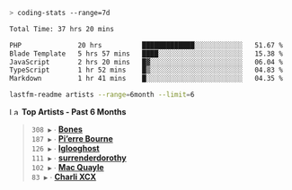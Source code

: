 ```zsh
> coding-stats --range=7d
```

<!--START_SECTION:waka-->

```txt
Total Time: 37 hrs 20 mins

PHP              20 hrs          █████████████░░░░░░░░░░░░   51.67 %
Blade Template   5 hrs 57 mins   ████░░░░░░░░░░░░░░░░░░░░░   15.38 %
JavaScript       2 hrs 20 mins   █▓░░░░░░░░░░░░░░░░░░░░░░░   06.04 %
TypeScript       1 hr 52 mins    █▒░░░░░░░░░░░░░░░░░░░░░░░   04.83 %
Markdown         1 hr 41 mins    █░░░░░░░░░░░░░░░░░░░░░░░░   04.35 %
```

<!--END_SECTION:waka-->

```zsh
lastfm-readme artists --range=6month --limit=6
```

<!--START_LASTFM_ARTISTS:{"period": "6month", "rows": 6}-->
<a href="https://last.fm" target="_blank"><img src="https://user-images.githubusercontent.com/17434202/215290617-e793598d-d7c9-428f-9975-156db1ba89cc.svg" alt="Last.fm Logo" width="18" height="13"/></a> **Top Artists - Past 6 Months**

> `308 ▶️` ∙ **[Bones](https://www.last.fm/music/Bones)**<br/>
> `187 ▶️` ∙ **[Pi’erre Bourne](https://www.last.fm/music/Pi%E2%80%99erre+Bourne)**<br/>
> `126 ▶️` ∙ **[Iglooghost](https://www.last.fm/music/Iglooghost)**<br/>
> `111 ▶️` ∙ **[surrenderdorothy](https://www.last.fm/music/surrenderdorothy)**<br/>
> `102 ▶️` ∙ **[Mac Quayle](https://www.last.fm/music/Mac+Quayle)**<br/>
> `83 ▶️` ∙ **[Charli XCX](https://www.last.fm/music/Charli+XCX)**<br/>
<!--END_LASTFM_ARTISTS-->
